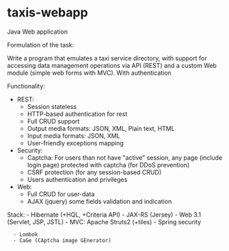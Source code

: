 # taxis-webapp

Java Web application

Formulation of the task:

Write a program that emulates a taxi service directory, with support for accessing data management operations via API (REST) and a custom Web module (simple web forms with MVC).
With authentication

Functionality:
  - REST:
      - Session stateless
      - HTTP-based authentication for rest
      - Full CRUD support
      - Output media formats: JSON, XML, Plain text, HTML
      - Input media formats: JSON, XML
      - User-friendly exceptions mapping
  - Security:
      - Captcha: For users than not have "active" session, any page (include login page) protected with captcha (for DDoS prevention)
      - CSRF protection (for any session-based CRUD)
      - Users authentication and privileges
  - Web:
      - Full CRUD for user-data
      - AJAX (jquery) some fields validation and indication

Stack:
      - Hibernate (+HQL, +Criteria API)
      - JAX-RS (Jersey)
      - Web 3.1 (Servlet, JSP, JSTL)
      - MVC: Apache Struts2 (+tiles)
      - Spring security
    
      - Lombok
      - CaGe (CAptcha image GEnerator)
